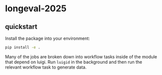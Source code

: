 # longeval-2025

## quickstart

Install the package into your environment:

```bash
pip install -e .
```

Many of the jobs are broken down into workflow tasks inside of the module that depend on luigi.
Run `luigid` in the background and then run the relevant workflow task to generate data.
